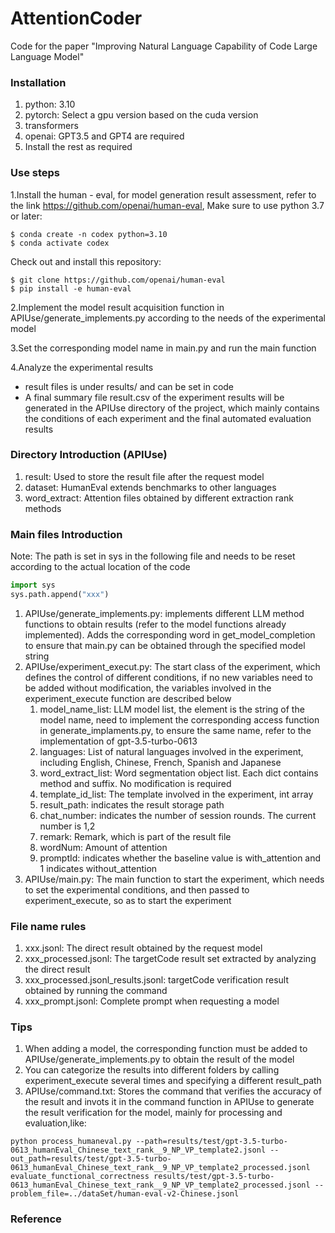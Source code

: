 # AttentionCoder
Code for the paper "Improving Natural Language Capability of Code Large Language Model"

### Installation
1. python: 3.10
2. pytorch: Select a gpu version based on the cuda version
3. transformers
4. openai: GPT3.5 and GPT4 are required
5. Install the rest as required

### Use steps
1.Install the human - eval, for model generation result assessment, refer to the link https://github.com/openai/human-eval, Make sure to use python 3.7 or later:
```
$ conda create -n codex python=3.10
$ conda activate codex
```
Check out and install this repository:
```
$ git clone https://github.com/openai/human-eval
$ pip install -e human-eval
```
2.Implement the model result acquisition function in APIUse/generate_implements.py according to the needs of the experimental model

3.Set the corresponding model name in main.py and run the main function

4.Analyze the experimental results
* result files is under results/ and can be set in code
* A final summary file result.csv of the experiment results will be generated in the APIUse directory of the project, which mainly contains the conditions of each experiment and the final automated evaluation results

### Directory Introduction (APIUse)
1. result: Used to store the result file after the request model
2. dataset: HumanEval extends benchmarks to other languages
3. word_extract: Attention files obtained by different extraction rank methods

### Main files Introduction
Note: The path is set in sys in the following file and needs to be reset according to the actual location of the code
```python
import sys
sys.path.append("xxx")
```
1. APIUse/generate_implements.py: implements different LLM method functions to obtain results (refer to the model functions already implemented). Adds the corresponding word in get_model_completion to ensure that main.py can be obtained through the specified model string
2. APIUse/experiment_execut.py: The start class of the experiment, which defines the control of different conditions, if no new variables need to be added without modification, the variables involved in the experiment_execute function are described below
    1. model_name_list: LLM model list, the element is the string of the model name, need to implement the corresponding access function in generate_implaments.py, to ensure the same name, refer to the implementation of gpt-3.5-turbo-0613
    2. languages: List of natural languages involved in the experiment, including English, Chinese, French, Spanish and Japanese
    3. word_extract_list: Word segmentation object list. Each dict contains method and suffix. No modification is required
    4. template_id_list: The template involved in the experiment, int array
    5. result_path: indicates the result storage path
    6. chat_number: indicates the number of session rounds. The current number is 1,2
    7. remark: Remark, which is part of the result file
    8. wordNum: Amount of attention
    9. promptId: indicates whether the baseline value is with_attention and 1 indicates without_attention
3. APIUse/main.py: The main function to start the experiment, which needs to set the experimental conditions, and then passed to experiment_execute, so as to start the experiment

### File name rules
1. xxx.jsonl: The direct result obtained by the request model
2. xxx_processed.jsonl: The targetCode result set extracted by analyzing the direct result
3. xxx_processed.jsonl_results.jsonl: targetCode verification result obtained by running the command
4. xxx_prompt.jsonl: Complete prompt when requesting a model

### Tips
1. When adding a model, the corresponding function must be added to APIUse/generate_implements.py to obtain the result of the model
2. You can categorize the results into different folders by calling experiment_execute several times and specifying a different result_path
3. APIUse/command.txt: Stores the command that verifies the accuracy of the result and invots it in the command function in APIUse to generate the result verification for the model, mainly for processing and evaluation,like:
```
python process_humaneval.py --path=results/test/gpt-3.5-turbo-0613_humanEval_Chinese_text_rank__9_NP_VP_template2.jsonl --out_path=results/test/gpt-3.5-turbo-0613_humanEval_Chinese_text_rank__9_NP_VP_template2_processed.jsonl
evaluate_functional_correctness results/test/gpt-3.5-turbo-0613_humanEval_Chinese_text_rank__9_NP_VP_template2_processed.jsonl --problem_file=../dataSet/human-eval-v2-Chinese.jsonl
```

### Reference
